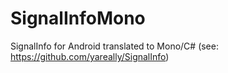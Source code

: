 SignalInfoMono
==============

SignalInfo for Android translated to Mono/C# (see: https://github.com/yareally/SignalInfo)